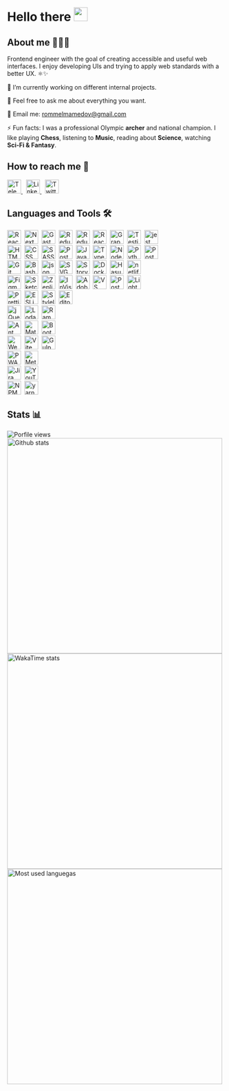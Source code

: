 # Hello there <img src="https://media.giphy.com/media/hvRJCLFzcasrR4ia7z/giphy.gif" width="32px"/>

## About me 🧑🏻‍💻

Frontend engineer with the goal of creating accessible and useful web interfaces. I enjoy developing UIs and trying to apply web standards with a better UX. ⚛️✨

🔭 I’m currently working on different internal projects.

💬 Feel free to ask me about everything you want.

📩 Email me: [rommelmamedov@gmail.com](mailto:rommelmamedov@gmail.com)

⚡ Fun facts: I was a professional Olympic **archer** and national champion. I like playing **Chess**, listening to **Music**, reading about **Science**, watching **Sci-Fi & Fantasy**.

## How to reach me 📨

<a href="https://t.me/ramilmamedov" title="Telegram">
  <img src="https://cdn.svgporn.com/logos/telegram.svg" title="Telegram" alt="Telegram" width="32" height="32"/>
</a>&nbsp;
<a href="https://linkedin.com/in/ramilmamedov" title="LinkedIn">
  <img src="https://cdn.svgporn.com/logos/linkedin-icon.svg" title="LinkedIn" alt="LinkedIn" width="32" height="32"/>
</a>&nbsp;
<a href="https://twitter.com/rommelmamedov" title="Twitter">
  <img src="https://cdn.svgporn.com/logos/twitter.svg" title="Twitter" alt="Twitter" width="32" height="32"/>
</a>

## Languages and Tools 🛠

<img src="https://cdn.svgporn.com/logos/react.svg" title="React" alt="React" width="32" height="32"/>&nbsp;
<img src="https://cdn.svgporn.com/logos/nextjs-icon.svg" title="NextJS" alt="NextJS" width="32" height="32"/>&nbsp;
<img src="https://cdn.svgporn.com/logos/gatsby.svg" title="GastbyJS" alt="GastbyJS" width="32" height="32"/>&nbsp;
<img src="https://cdn.svgporn.com/logos/redux.svg" title="Redux" alt="Redux" width="32" height="32"/>&nbsp;
<img src="https://cdn.svgporn.com/logos/redux-saga.svg" title="Redux Saga" alt="Redux Saga" width="32" height="32"/>&nbsp;
<img src="https://cdn.svgporn.com/logos/react-query-icon.svg" title="React Query" alt="React Query" width="32" height="32"/>&nbsp;
<img src="https://cdn.svgporn.com/logos/graphql.svg" title="GraphQL" alt="GraphQL" width="32" height="32"/>&nbsp;
<img src="https://cdn.svgporn.com/logos/testing-library.svg" title="Testing Library" alt="Testing Library" width="32" height="32"/>&nbsp;
<img src="https://cdn.svgporn.com/logos/jest.svg" title="jest" alt="jest" width="32" height="32"/>&nbsp;
<br/>
<img src="https://cdn.worldvectorlogo.com/logos/html-1.svg" title="HTML" alt="HTML" width="32" height="32"/>&nbsp;
<img src="https://cdn.worldvectorlogo.com/logos/css-3.svg" title="CSS" alt="CSS" width="32" height="32"/>&nbsp;
<img src="https://cdn.svgporn.com/logos/sass.svg" title="SASS" alt="SASS" width="32" height="32"/>&nbsp;
<img src="https://cdn.svgporn.com/logos/postcss.svg" title="PostCSS" alt="PostCSS" width="32" height="32"/>&nbsp;
<img src="https://cdn.svgporn.com/logos/javascript.svg" title="JavaScript" alt="JavaScript" width="32" height="32"/>&nbsp;
<img src="https://cdn.svgporn.com/logos/typescript-icon.svg" title="TypeScript" alt="TypeScript" width="32" height="32"/>&nbsp;
<img src="https://cdn.svgporn.com/logos/nodejs-icon.svg" title="NodeJS" alt="NodeJS" width="32" height="32"/>&nbsp;
<img src="https://cdn.svgporn.com/logos/python.svg" title="Python" alt="Python" width="32" height="32"/>&nbsp;
<img src="https://cdn.svgporn.com/logos/postgresql.svg" title="PostgreSQL" alt="PostgreSQL" width="32" height="32"/>&nbsp;
<br/>
<img src="https://cdn.svgporn.com/logos/git-icon.svg" title="Git" alt="Git" width="32" height="32"/>&nbsp;
<img src="https://cdn.svgporn.com/logos/bash-icon.svg" title="Bash" alt="Bash" width="32" height="32"/>&nbsp;
<img src="https://cdn.svgporn.com/logos/json.svg" title="json" alt="json" width="32" height="32"/>&nbsp;
<img src="https://cdn.svgporn.com/logos/svg.svg" title="SVG" alt="SVG" width="32" height="32"/>&nbsp;
<img src="https://cdn.svgporn.com/logos/storybook-icon.svg" title="Storybook" alt="Storybook" width="32" height="32"/>&nbsp;
<img src="https://cdn.svgporn.com/logos/docker-icon.svg" title="Docker" alt="Docker" width="32" height="32"/>&nbsp;
<img src="https://cdn.svgporn.com/logos/hasura-icon.svg" title="Hasura" alt="Hasura" width="32" height="32"/>&nbsp;
<img src="https://cdn.svgporn.com/logos/netlify.svg" title="netlify" alt="netlify" width="32" height="32"/>&nbsp;
<br/>
<img src="https://cdn.svgporn.com/logos/figma.svg" title="Figma" alt="Figma" width="32" height="32"/>&nbsp;
<img src="https://cdn.svgporn.com/logos/sketch.svg" title="Sketch" alt="Sketch" width="32" height="32"/>&nbsp;
<img src="https://cdn.svgporn.com/logos/zeplin.svg" title="Zeplin" alt="Zeplin" width="32" height="32"/>&nbsp;
<img src="https://cdn.svgporn.com/logos/invision-icon.svg" title="InVision" alt="InVision" width="32" height="32"/>&nbsp;
<img src="https://cdn.svgporn.com/logos/adobe-xd.svg" title="Adobe XD" alt="Adobe XD" width="32" height="32"/>&nbsp;
<img src="https://cdn.svgporn.com/logos/visual-studio-code.svg" title="VS Code" alt="VS Code" width="32" height="32"/>&nbsp;
<img src="https://cdn.svgporn.com/logos/postman-icon.svg" title="Postman" alt="Postman" width="32" height="32"/>&nbsp;
<img src="https://cdn.svgporn.com/logos/lighthouse.svg" title="Lighthouse" alt="Lighthouse" width="32" height="32"/>&nbsp;
<br/>
<img src="https://cdn.svgporn.com/logos/prettier.svg" title="Prettier" alt="Prettier" width="32" height="32"/>&nbsp;
<img src="https://cdn.svgporn.com/logos/eslint.svg" title="ESLint" alt="ESLint" width="32" height="32"/>&nbsp;
<img src="https://user-images.githubusercontent.com/38986496/215234326-52747795-344e-4bf5-ac70-a74bc03b051b.svg" title="Stylelint" alt="Stylelint" width="32" height="32"/>&nbsp;
<img src="https://cdn.svgporn.com/logos/editorconfig.svg" title="Editorconfig" alt="Editorconfig" width="32" height="32"/>&nbsp;
<br/>
<img src="https://user-images.githubusercontent.com/38986496/215234323-2df8b6de-840d-4d77-95fa-0f0683c4fa39.svg" title="jQuery" alt="jQuery" width="32" height="32"/>&nbsp;
<img src="https://user-images.githubusercontent.com/38986496/215234282-0a2f7df6-f7c9-4f43-88db-202584f94a1f.svg" title="Lodash" alt="Lodash" width="32" height="32"/>&nbsp;
<img src="https://user-images.githubusercontent.com/38986496/215234325-7ae8f3db-3777-4068-9139-eebcd74cfef5.svg" title="Ramda" alt="Ramda" width="32" height="32"/>&nbsp;
<br/>
<img src="https://cdn.svgporn.com/logos/ant-design.svg" title="Ant Design" alt="Ant Design" width="32" height="32"/>&nbsp;
<img src="https://cdn.svgporn.com/logos/material-ui.svg" title="Material UI" alt="Material UI" width="32" height="32"/>&nbsp;
<img src="https://cdn.svgporn.com/logos/bootstrap.svg" title="Bootstrap" alt="Bootstrap" width="32" height="32"/>&nbsp;
<br/>
<img src="https://cdn.svgporn.com/logos/webpack.svg" title="Webpack" alt="Webpack" width="32" height="32"/>&nbsp;
<img src="https://cdn.svgporn.com/logos/vitejs.svg" title="Vite" alt="Vite" width="32" height="32"/>&nbsp;
<img src="https://cdn.svgporn.com/logos/gulp.svg" title="GulpJS" alt="GulpJS" width="32" height="32"/>&nbsp;
<br/>
<img src="https://cdn.svgporn.com/logos/pwa.svg" title="PWA" alt="PWA" width="32" height="32"/>&nbsp;
<img src="https://cdn.svgporn.com/logos/metamask-icon.svg" title="Metamask" alt="Metamask" width="32" height="32"/>&nbsp;
<br/>
<img src="https://cdn.svgporn.com/logos/jira.svg" title="Jira" alt="Jira" width="32" height="32"/>&nbsp;
<img src="https://cdn.svgporn.com/logos/youtrack.svg" title="YouTrack" alt="YouTrack" width="32" height="32"/>&nbsp;
<br/>
<img src="https://cdn.svgporn.com/logos/npm-icon.svg" title="NPM" alt="NPM" width="32" height="32"/>&nbsp;
<img src="https://cdn.svgporn.com/logos/yarn.svg" title="yarn" alt="yarn" width="32" height="32"/>&nbsp;

## Stats 📊

<img src="https://komarev.com/ghpvc/?username=rommelmamedov&label=Profile%20Views&color=0e75b6&style=flat" alt="Porfile views" />

<img alt="Github stats" width="500px" src="https://github-readme-stats.vercel.app/api?username=rommelmamedov&theme=github_dark&show_icons=true&count_private=true&custom_title=GitHub%20Stats%20(All%20Time)&card_width=500" />
<img alt="WakaTime stats" width="500px" src="https://github-readme-stats.vercel.app/api/wakatime?username=rommelmamedov&theme=github_dark&layout=compact&custom_title=WakaTime%20Stats%20(Last%207%20Days)&card_width=500"  />
<img alt="Most used languegas" width="500px" src="https://github-readme-stats.vercel.app/api/top-langs/?username=rommelmamedov&theme=github_dark&layout=compact&count_private=true&hide_title&card_width=500"  />

